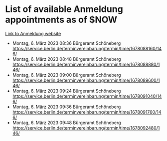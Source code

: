 # List of available Anmeldung appointments as of $NOW
[Link to Anmeldung website](https://service.berlin.de/terminvereinbarung/termin/tag.php?termin=1&anliegen[]=120686&dienstleisterlist=122210,122217,327316,122219,327312,122227,327314,122231,327346,122243,327348,122254,122252,329742,122260,329745,122262,329748,122271,327278,122273,327274,122277,327276,330436,122280,327294,122282,327290,122284,327292,122291,327270,122285,327266,122286,327264,122296,327268,150230,329760,122297,327286,122294,327284,122312,329763,122314,329775,122304,327330,122311,327334,122309,327332,317869,122281,327352,122279,329772,122283,122276,327324,122274,327326,122267,329766,122246,327318,122251,327320,122257,327322,122208,327298,122226,327300&herkunft=http%3A%2F%2Fservice.berlin.de%2Fdienstleistung%2F120686%2F)
- Montag, 6. März 2023 08:36 Bürgeramt Schöneberg https://service.berlin.de/terminvereinbarung/termin/time/1678088160/146/
- Montag, 6. März 2023 08:48 Bürgeramt Schöneberg https://service.berlin.de/terminvereinbarung/termin/time/1678088880/146/
- Montag, 6. März 2023 09:00 Bürgeramt Schöneberg https://service.berlin.de/terminvereinbarung/termin/time/1678089600/146/
- Montag, 6. März 2023 09:24 Bürgeramt Schöneberg https://service.berlin.de/terminvereinbarung/termin/time/1678091040/146/
- Montag, 6. März 2023 09:36 Bürgeramt Schöneberg https://service.berlin.de/terminvereinbarung/termin/time/1678091760/146/
- Montag, 6. März 2023 09:48 Bürgeramt Schöneberg https://service.berlin.de/terminvereinbarung/termin/time/1678092480/146/
